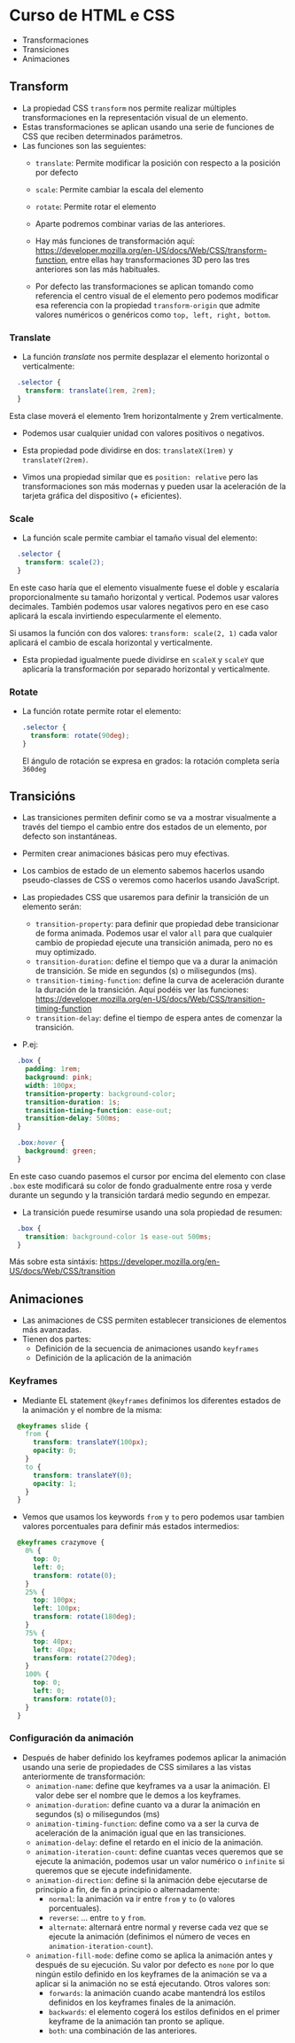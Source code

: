 # Curso de HTML e CSS

- Transformaciones
- Transiciones
- Animaciones

## Transform

- La propiedad CSS `transform` nos permite realizar múltiples transformaciones en la representación visual de un elemento.
- Estas transformaciones se aplican usando una serie de funciones de CSS que reciben determinados parámetros.
- Las funciones son las seguientes:
  - `translate`: Permite modificar la posición con respecto a la posición por defecto
  - `scale`: Permite cambiar la escala del elemento
  - `rotate`: Permite rotar el elemento
  - Aparte podremos combinar varias de las anteriores.
  - Hay más funciones de transformación aquí: https://developer.mozilla.org/en-US/docs/Web/CSS/transform-function, entre ellas hay transformaciones 3D pero las tres anteriores son las más habituales.

  - Por defecto las transformaciones se aplican tomando como referencia el centro visual de el elemento pero podemos modificar esa referencia con la propiedad `transform-origin` que admite valores numéricos o genéricos como `top, left, right, bottom`.

### Translate

- La función *translate* nos permite desplazar el elemento horizontal o verticalmente:

```css
  .selector {
    transform: translate(1rem, 2rem);
  }
```

Esta clase moverá el elemento 1rem horizontalmente y 2rem verticalmente.

- Podemos usar cualquier unidad con valores positivos o negativos.

- Esta propiedad pode dividirse en dos: `translateX(1rem)` y `translateY(2rem)`.

- Vimos una propiedad similar que es `position: relative` pero las transformaciones son más modernas y pueden usar la aceleración de la tarjeta gráfica del dispositivo (+ eficientes).

### Scale

- La función scale permite cambiar el tamaño visual del elemento:

```css
  .selector {
    transform: scale(2);
  }
```

En este caso haría que el elemento visualmente fuese el doble y escalaría proporcionalmente su tamaño horizontal y vertical. Podemos usar valores decimales. También podemos usar valores negativos pero en ese caso aplicará la escala invirtiendo especularmente el elemento.

Si usamos la función con dos valores: `transform: scale(2, 1)` cada valor aplicará el cambio de escala horizontal y verticalmente.

- Esta propiedad igualmente puede dividirse en `scaleX` y `scaleY` que aplicaría la transformación por separado horizontal y verticalmente.

### Rotate

- La función rotate permite rotar el elemento:

  ```css
  .selector {
    transform: rotate(90deg);
  }
  ```

  El ángulo de rotación se expresa en grados: la rotación completa sería `360deg`

## Transicións

- Las transiciones permiten definir como se va a mostrar visualmente a través del tiempo el cambio entre dos estados de un elemento, por defecto son instantáneas.

- Permiten crear animaciones básicas pero muy efectivas.

- Los cambios de estado de un elemento sabemos hacerlos usando pseudo-classes de CSS o veremos como hacerlos usando JavaScript.

- Las propiedades CSS que usaremos para definir la transición de un elemento serán:

  - `transition-property`: para definir que propiedad debe transicionar de forma animada. Podemos usar el valor `all` para que cualquier cambio de propiedad ejecute una transición animada, pero no es muy optimizado.
  - `transition-duration`: define el tiempo que va a durar la animación de transición. Se mide en segundos (s) o milisegundos (ms).
  - `transition-timing-function`: define la curva de aceleración durante la duración de la transición. Aquí podéis ver las funciones: https://developer.mozilla.org/en-US/docs/Web/CSS/transition-timing-function
  - `transition-delay`: define el tiempo de espera antes de comenzar la transición.

- P.ej:

```css
  .box {
    padding: 1rem;
    background: pink;
    width: 100px;
    transition-property: background-color;
    transition-duration: 1s;
    transition-timing-function: ease-out;
    transition-delay: 500ms;
  }

  .box:hover {
    background: green;
  }
```

  En este caso cuando pasemos el cursor por encima del elemento con clase `.box` este modificará su color de fondo gradualmente entre rosa y verde durante un segundo y la transición tardará medio segundo en empezar.

- La transición puede resumirse usando una sola propiedad de resumen:

```css
  .box {
    transition: background-color 1s ease-out 500ms;
  }
```

Más sobre esta sintáxis: https://developer.mozilla.org/en-US/docs/Web/CSS/transition

## Animaciones

- Las animaciones de CSS permiten establecer transiciones de elementos más avanzadas.
- Tienen dos partes:
  - Definición de la secuencia de animaciones usando `keyframes`
  - Definición de la aplicación de la animación

### Keyframes

- Mediante EL statement `@keyframes` definimos los diferentes estados de la animación y el nombre de la misma:

```css
  @keyframes slide {
    from {
      transform: translateY(100px);
      opacity: 0;
    }
    to {
      transform: translateY(0);
      opacity: 1;
    }
  }
```

- Vemos que usamos los keywords `from` y `to` pero podemos usar tambien valores porcentuales para definir más estados intermedios:

```css
  @keyframes crazymove {
    0% {
      top: 0;
      left: 0;
      transform: rotate(0);
    }
    25% {
      top: 100px;
      left: 100px;
      transform: rotate(180deg);
    }
    75% {
      top: 40px;
      left: 40px;
      transform: rotate(270deg);
    }
    100% {
      top: 0;
      left: 0;
      transform: rotate(0);
    }
  }
```

### Configuración da animación

- Después de haber definido los keyframes podemos aplicar la animación usando una serie de propiedades de CSS similares a las vistas anteriormente de transformación:
  - `animation-name`: define que keyframes va a usar la animación. El valor debe ser el nombre que le demos a los keyframes.
  - `animation-duration`: define cuanto va a durar la animación en segundos (s) o milisegundos (ms)
  - `animation-timing-function`: define como va a ser la curva de aceleración de la animación igual que en las transiciones.
  - `animation-delay`: define el retardo en el inicio de la animación.
  - `animation-iteration-count`: define cuantas veces queremos que se ejecute la animación, podemos usar un valor numérico o `infinite` si queremos que se ejecute indefinidamente.
  - `animation-direction`: define si la animación debe ejecutarse de principio a fin, de fin a principio o alternadamente:
    - `normal`: la animación va ir entre `from` y `to` (o valores porcentuales).
    - `reverse`: ... entre `to` y `from`.
    - `alternate`: alternará entre normal y reverse cada vez que se ejecute la animación (definimos el número de veces en `animation-iteration-count`).
  - `animation-fill-mode`: define como se aplica la animación antes y después de su ejecución. Su valor por defecto es `none` por lo que ningún estilo definido en los keyframes de la animación se va a aplicar si la animación no se está ejecutando. Otros valores son:
    - `forwards`: la animación cuando acabe mantendrá los estilos definidos en los keyframes finales de la animación.
    - `backwards`: el elemento cogerá los estilos definidos en el primer keyframe de la animación tan pronto se aplique.
    - `both`: una combinación de las anteriores.
